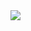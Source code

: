 <img src="https://capsule-render.vercel.app/api?type=waving&color=auto&height=200&section=header&text=Pentonny%30Github!&fontSize=90" />

<!--
**pentonny/pentonny** is a ✨ _special_ ✨ repository because its `README.md` (this file) appears on your GitHub profile.

Here are some ideas to get you started:

- 🔭 I’m currently working on ...
- 🌱 I’m currently learning ...
- 👯 I’m looking to collaborate on ...
- 🤔 I’m looking for help with ...
- 💬 Ask me about ...
- 📫 How to reach me: ...
- 😄 Pronouns: ...
- ⚡ Fun fact: ...
-->
